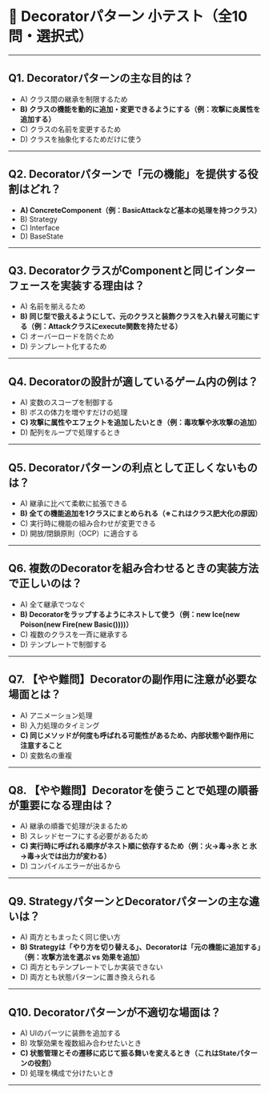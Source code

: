 # 🧠 Decoratorパターン 小テスト（全10問・選択式）

---

## Q1. Decoratorパターンの主な目的は？

- A) クラス間の継承を制限するため  
- **B) クラスの機能を動的に追加・変更できるようにする（例：攻撃に炎属性を追加する）**  
- C) クラスの名前を変更するため  
- D) クラスを抽象化するためだけに使う  

---

## Q2. Decoratorパターンで「元の機能」を提供する役割はどれ？

- **A) ConcreteComponent（例：BasicAttackなど基本の処理を持つクラス）**  
- B) Strategy  
- C) Interface  
- D) BaseState  

---

## Q3. DecoratorクラスがComponentと同じインターフェースを実装する理由は？

- A) 名前を揃えるため  
- **B) 同じ型で扱えるようにして、元のクラスと装飾クラスを入れ替え可能にする（例：Attackクラスにexecute関数を持たせる）**  
- C) オーバーロードを防ぐため  
- D) テンプレート化するため  

---

## Q4. Decoratorの設計が適しているゲーム内の例は？

- A) 変数のスコープを制御する  
- B) ボスの体力を増やすだけの処理  
- **C) 攻撃に属性やエフェクトを追加したいとき（例：毒攻撃や氷攻撃の追加）**  
- D) 配列をループで処理するとき  

---

## Q5. Decoratorパターンの利点として正しくないものは？

- A) 継承に比べて柔軟に拡張できる  
- **B) 全ての機能追加を1クラスにまとめられる（※これはクラス肥大化の原因）**  
- C) 実行時に機能の組み合わせが変更できる  
- D) 開放/閉鎖原則（OCP）に適合する  

---

## Q6. 複数のDecoratorを組み合わせるときの実装方法で正しいのは？

- A) 全て継承でつなぐ  
- **B) Decoratorをラップするようにネストして使う（例：new Ice(new Poison(new Fire(new Basic())))）**  
- C) 複数のクラスを一斉に継承する  
- D) テンプレートで制御する  

---

## Q7. 【やや難問】Decoratorの副作用に注意が必要な場面とは？

- A) アニメーション処理  
- B) 入力処理のタイミング  
- **C) 同じメソッドが何度も呼ばれる可能性があるため、内部状態や副作用に注意すること**  
- D) 変数名の重複  

---

## Q8. 【やや難問】Decoratorを使うことで処理の順番が重要になる理由は？

- A) 継承の順番で処理が決まるため  
- B) スレッドセーフにする必要があるため  
- **C) 実行時に呼ばれる順序がネスト順に依存するため（例：火→毒→氷 と 氷→毒→火では出力が変わる）**  
- D) コンパイルエラーが出るから  

---

## Q9. StrategyパターンとDecoratorパターンの主な違いは？

- A) 両方ともまったく同じ使い方  
- **B) Strategyは「やり方を切り替える」、Decoratorは「元の機能に追加する」（例：攻撃方法を選ぶ vs 効果を追加）**  
- C) 両方ともテンプレートでしか実装できない  
- D) 両方とも状態パターンに置き換えられる  

---

## Q10. Decoratorパターンが不適切な場面は？

- A) UIのパーツに装飾を追加する  
- B) 攻撃効果を複数組み合わせたいとき  
- **C) 状態管理とその遷移に応じて振る舞いを変えるとき（これはStateパターンの役割）**  
- D) 処理を構成で分けたいとき  

---